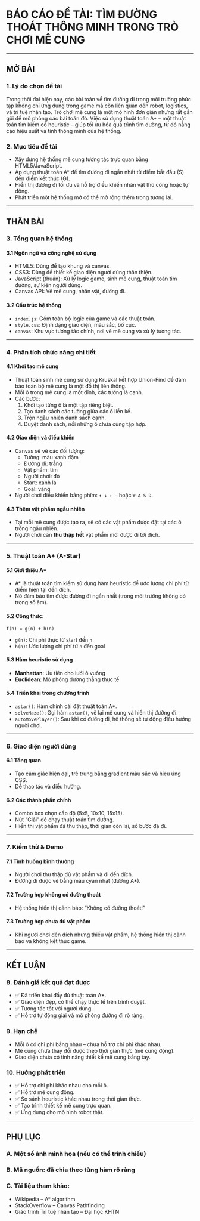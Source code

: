 
# BÁO CÁO ĐỀ TÀI: TÌM ĐƯỜNG THOÁT THÔNG MINH TRONG TRÒ CHƠI MÊ CUNG

---

## MỞ BÀI

### 1. Lý do chọn đề tài
Trong thời đại hiện nay, các bài toán về tìm đường đi trong môi trường phức tạp không chỉ ứng dụng trong game mà còn liên quan đến robot, logistics, và trí tuệ nhân tạo. Trò chơi mê cung là một mô hình đơn giản nhưng rất gần gũi để mô phỏng các bài toán đó. Việc sử dụng thuật toán A* – một thuật toán tìm kiếm có heuristic – giúp tối ưu hóa quá trình tìm đường, từ đó nâng cao hiệu suất và tính thông minh của hệ thống.

### 2. Mục tiêu đề tài
- Xây dựng hệ thống mê cung tương tác trực quan bằng HTML5/JavaScript.
- Áp dụng thuật toán A* để tìm đường đi ngắn nhất từ điểm bắt đầu (S) đến điểm kết thúc (G).
- Hiển thị đường đi tối ưu và hỗ trợ điều khiển nhân vật thủ công hoặc tự động.
- Phát triển một hệ thống mở có thể mở rộng thêm trong tương lai.

---

## THÂN BÀI

### 3. Tổng quan hệ thống

#### 3.1 Ngôn ngữ và công nghệ sử dụng
- HTML5: Dùng để tạo khung và canvas.
- CSS3: Dùng để thiết kế giao diện người dùng thân thiện.
- JavaScript (thuần): Xử lý logic game, sinh mê cung, thuật toán tìm đường, sự kiện người dùng.
- Canvas API: Vẽ mê cung, nhân vật, đường đi.

#### 3.2 Cấu trúc hệ thống
- `index.js`: Gồm toàn bộ logic của game và các thuật toán.
- `style.css`: Định dạng giao diện, màu sắc, bố cục.
- `canvas`: Khu vực tương tác chính, nơi vẽ mê cung và xử lý tương tác.

---

### 4. Phân tích chức năng chi tiết

#### 4.1 Khởi tạo mê cung
- Thuật toán sinh mê cung sử dụng Kruskal kết hợp Union-Find để đảm bảo toàn bộ mê cung là một đồ thị liên thông.
- Mỗi ô trong mê cung là một đỉnh, các tường là cạnh.
- Các bước:
  1. Khởi tạo từng ô là một tập riêng biệt.
  2. Tạo danh sách các tường giữa các ô liền kề.
  3. Trộn ngẫu nhiên danh sách cạnh.
  4. Duyệt danh sách, nối những ô chưa cùng tập hợp.

#### 4.2 Giao diện và điều khiển
- Canvas sẽ vẽ các đối tượng:
  - Tường: màu xanh đậm
  - Đường đi: trắng
  - Vật phẩm: tím
  - Người chơi: đỏ
  - Start: xanh lá
  - Goal: vàng
- Người chơi điều khiển bằng phím: `↑ ↓ ← →` hoặc `W A S D`.

#### 4.3 Thêm vật phẩm ngẫu nhiên
- Tại mỗi mê cung được tạo ra, sẽ có các vật phẩm được đặt tại các ô trống ngẫu nhiên.
- Người chơi cần **thu thập hết** vật phẩm mới được đi tới đích.

---

### 5. Thuật toán A* (A-Star)

#### 5.1 Giới thiệu A*
- A* là thuật toán tìm kiếm sử dụng hàm heuristic để ước lượng chi phí từ điểm hiện tại đến đích.
- Nó đảm bảo tìm được đường đi ngắn nhất (trong môi trường không có trọng số âm).

#### 5.2 Công thức:
```
f(n) = g(n) + h(n)
```
- `g(n)`: Chi phí thực từ start đến `n`
- `h(n)`: Ước lượng chi phí từ `n` đến goal

#### 5.3 Hàm heuristic sử dụng
- **Manhattan**: Ưu tiên cho lưới ô vuông
- **Euclidean**: Mô phỏng đường thẳng thực tế

#### 5.4 Triển khai trong chương trình
- `astar()`: Hàm chính cài đặt thuật toán A*.
- `solveMaze()`: Gọi hàm `astar()`, vẽ lại mê cung và hiển thị đường đi.
- `autoMovePlayer()`: Sau khi có đường đi, hệ thống sẽ tự động điều hướng người chơi.

---

### 6. Giao diện người dùng

#### 6.1 Tổng quan
- Tạo cảm giác hiện đại, trẻ trung bằng gradient màu sắc và hiệu ứng CSS.
- Dễ thao tác và điều hướng.

#### 6.2 Các thành phần chính
- Combo box chọn cấp độ (5x5, 10x10, 15x15).
- Nút “Giải” để chạy thuật toán tìm đường.
- Hiển thị vật phẩm đã thu thập, thời gian còn lại, số bước đã đi.

---

### 7. Kiểm thử & Demo

#### 7.1 Tình huống bình thường
- Người chơi thu thập đủ vật phẩm và đi đến đích.
- Đường đi được vẽ bằng màu cyan nhạt (đường A*).

#### 7.2 Trường hợp không có đường thoát
- Hệ thống hiển thị cảnh báo: “Không có đường thoát!”

#### 7.3 Trường hợp chưa đủ vật phẩm
- Khi người chơi đến đích nhưng thiếu vật phẩm, hệ thống hiển thị cảnh báo và không kết thúc game.

---

## KẾT LUẬN

### 8. Đánh giá kết quả đạt được

- ✅ Đã triển khai đầy đủ thuật toán A*.
- ✅ Giao diện đẹp, có thể chạy thực tế trên trình duyệt.
- ✅ Tương tác tốt với người dùng.
- ✅ Hỗ trợ tự động giải và mô phỏng đường đi rõ ràng.

### 9. Hạn chế

- Mỗi ô có chi phí bằng nhau – chưa hỗ trợ chi phí khác nhau.
- Mê cung chưa thay đổi được theo thời gian thực (mê cung động).
- Giao diện chưa có tính năng thiết kế mê cung bằng tay.

### 10. Hướng phát triển

- ✅ Hỗ trợ chi phí khác nhau cho mỗi ô.
- ✅ Hỗ trợ mê cung động.
- ✅ So sánh heuristic khác nhau trong thời gian thực.
- ✅ Tạo trình thiết kế mê cung trực quan.
- ✅ Ứng dụng cho mô hình robot thật.

---

## PHỤ LỤC

### A. Một số ảnh minh họa (nếu có thể trình chiếu)
### B. Mã nguồn: đã chia theo từng hàm rõ ràng
### C. Tài liệu tham khảo:
- Wikipedia – A* algorithm
- StackOverflow – Canvas Pathfinding
- Giáo trình Trí tuệ nhân tạo – Đại học KHTN
